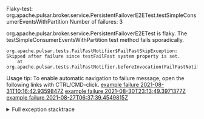         
Flaky-test: org.apache.pulsar.broker.service.PersistentFailoverE2ETest.testSimpleConsumerEventsWithPartition
Number of failures: 3

org.apache.pulsar.broker.service.PersistentFailoverE2ETest is flaky. The testSimpleConsumerEventsWithPartition test method fails sporadically.

```
org.apache.pulsar.tests.FailFastNotifier$FailFastSkipException: Skipped after failure since testFailFast system property is set.
	at org.apache.pulsar.tests.FailFastNotifier.beforeInvocation(FailFastNotifier.java:88)

```

Usage tip: To enable automatic navigation to failure message, open the following links with CTRL/CMD-click.
[example failure 2021-08-31T10:16:42.9359847Z](https://github.com/apache/pulsar/runs/3471501156?check_suite_focus=true#step:10:2135)
[example failure 2021-08-30T23:13:49.3971377Z](https://github.com/apache/pulsar/runs/3467152431?check_suite_focus=true#step:9:1441)
[example failure 2021-08-27T06:37:39.4549815Z](https://github.com/apache/pulsar/runs/3440411059?check_suite_focus=true#step:9:3363)


<details>
<summary>Full exception stacktrace</summary>
<code><pre>
org.apache.pulsar.tests.FailFastNotifier$FailFastSkipException: Skipped after failure since testFailFast system property is set.
	at org.apache.pulsar.tests.FailFastNotifier.beforeInvocation(FailFastNotifier.java:88)

</pre></code>
</details>

